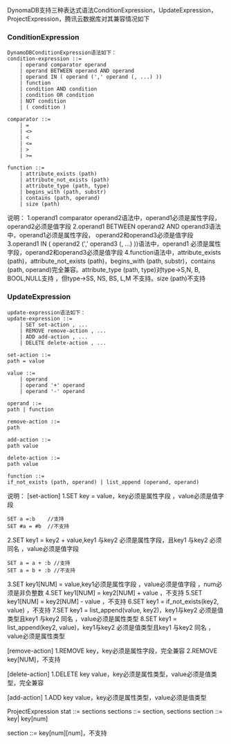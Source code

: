 

DynomaDB支持三种表达式语法ConditionExpression，UpdateExpression，ProjectExpression，腾讯云数据库对其兼容情况如下
### ConditionExpression
```
DynamoDBConditionExpression语法如下：
condition-expression ::=
    | operand comparator operand
    | operand BETWEEN operand AND operand
    | operand IN ( operand (',' operand (, ...) ))
    | function 
    | condition AND condition 
    | condition OR condition
    | NOT condition 
    | ( condition )

comparator ::=
    | = 
    | <>
    | <
    | <= 
    | >
    | >=

function ::=
    | attribute_exists (path) 
    | attribute_not_exists (path) 
    | attribute_type (path, type) 
    | begins_with (path, substr) 
    | contains (path, operand)
    | size (path)

```
说明：
1.operand1 comparator operand2语法中，operand1必须是属性字段，operand2必须是值字段 
2.operand1 BETWEEN operand2 AND operand3语法中，operand1必须是属性字段， operand2和operand3必须是值字段 
3.operand1 IN ( operand2 (',' operand3 (, ...) ))语法中，operand1 必须是属性字段，operand2和operand3必须是值字段
4.function语法中，attribute_exists (path)，attribute_not_exists (path)，begins_with (path, substr)，contains (path, operand)完全兼容。attribute_type (path, type)对type->S,N, B, BOOL,NULL支持 ，但type->SS, NS, BS, L,M 不支持。size (path)不支持


### UpdateExpression
```
update-expression语法如下：
update-expression ::=
    | SET set-action , ... 
    | REMOVE remove-action , ...  
    | ADD add-action , ... 
    | DELETE delete-action , ...

set-action ::=
path = value

value ::=
    | operand
    | operand '+' operand 
    | operand '-' operand

operand ::=
path | function

remove-action ::=
path

add-action ::=
path value

delete-action ::=
path value 

function ::=
if_not_exists (path, operand) | list_append (operand, operand)
```
说明：
[set-action]
1.SET key = value，key必须是属性字段 ，value必须是值字段 
```
SET a =:b    //支持
SET #a = #b  //不支持
```
2.SET key1 = key2 + value,key1 与key2 必须是属性字段，且key1 与key2 必须同名 ，value必须是值字段 
```
SET a = a + :b //支持
SET a = b + :b //不支持
```
3.SET key1[NUM] = value,key1必须是属性字段  ，value必须是值字段  ，num必须是非负整数
4.SET key1[NUM] = key2[NUM] + value ，不支持
5.SET key1[NUM] = key2[NUM] - value ，不支持
6.SET key1 = if_not_exists(key2, value) ，不支持
7.SET key1 = list_append(value, key2)，key1与key2 必须是值类型且key1 与key2 同名 ，value必须是属性类型
8.SET key1 = list_append(key2, value)，key1与key2 必须是值类型且key1 与key2 同名 ，value必须是属性类型

[remove-action]
1.REMOVE key，key必须是属性字段，完全兼容
2.REMOVE key[NUM]，不支持

[delete-action]
1.DELETE key value，key必须是属性类型，value必须是值类型，完全兼容

[add-action]
1.ADD key value，key必须是属性类型，value必须是值类型 

ProjectExpression
stat ::= sections
sections ::= section, sections
section ::= key|  key[num]

section ::= key[num][num]，不支持








